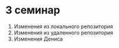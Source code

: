 # 3 семинар
1. Изменения из локального репозитория
2. Изменения из удаленного репозитория
3. Изменения Дениса
